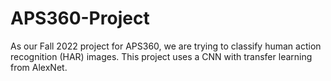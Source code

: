 # APS360-Project
As our Fall 2022 project for APS360, we are trying to classify human action recognition (HAR) images. This project uses a CNN with transfer learning from AlexNet.
